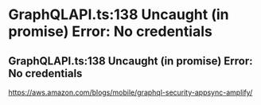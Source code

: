 # GraphQLAPI.ts:138 Uncaught (in promise) Error: No credentials
## GraphQLAPI.ts:138 Uncaught (in promise) Error: No credentials
https://aws.amazon.com/blogs/mobile/graphql-security-appsync-amplify/
